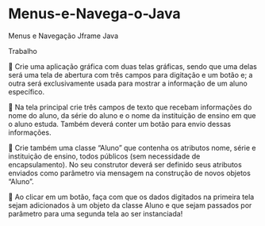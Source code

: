 # Menus-e-Navega-o-Java
Menus e Navegação Jframe Java

Trabalho

 Crie uma aplicação gráfica com duas telas gráficas, sendo que uma delas será
uma tela de abertura com três campos para digitação e um botão e; a outra
será exclusivamente usada para mostrar a informação de um aluno específico.

 Na tela principal crie três campos de texto que recebam informações do nome
do aluno, da série do aluno e o nome da instituição de ensino em que o aluno
estuda. Também deverá conter um botão para envio dessas informações.

 Crie também uma classe “Aluno” que contenha os atributos nome, série e
instituição de ensino, todos públicos (sem necessidade de encapsulamento).
No seu construtor deverá ser definido seus atributos enviados como
parâmetro via mensagem na construção de novos objetos “Aluno”.

 Ao clicar em um botão, faça com que os dados digitados na primeira tela
sejam adicionados à um objeto da classe Aluno e que sejam passados por
parâmetro para uma segunda tela ao ser instanciada!
